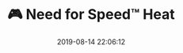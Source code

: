 ---
author_profile: false
title: "🎮  Need for Speed™ Heat"
description: "🎮  Need for Speed™ Heat"
excerpt: "🎮  Need for Speed™ Heat"
header:
  video:
    id: 9ewiJJe_nYI
    provider: youtube
comments: true
date: 2019-08-14 22:06:12
tags:
- Carreras de Coches
- Trailer
categories:
- Vídeo Videojuegos
sidebar:
- title: "Videoteca"
  nav: vteca
---